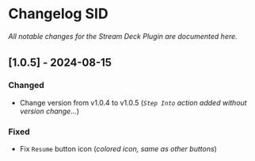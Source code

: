 # Changelog SID
###### All notable changes for the Stream Deck Plugin are documented here.

<!--
Types of changes:
- `Added` for new features.
- `Changed` for changes in existing functionality.
- `Deprecated` for soon-to-be removed features.
- `Removed` for now removed features.
- `Fixed` for any bug fixes.
- `Security` in case of vulnerabilities.
-->

## [1.0.5] - 2024-08-15

### Changed
- Change version from v1.0.4 to v1.0.5 (_`Step Into` action added without version change…_)

### Fixed
- Fix `Resume` button icon (_colored icon, same as other buttons_)

